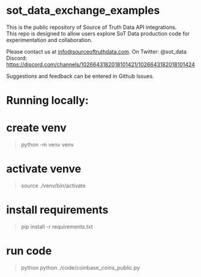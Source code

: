 # sot_data_exchange_examples

This is the public repository of Source of Truth Data API integrations.  
This repo is designed to allow users explore SoT Data production code for experimentation and collaboration.

Please contact us at info@sourceoftruthdata.com.  On 
Twitter: @sot_data
Discord: https://discord.com/channels/1026643182018101421/1026643182018101424


Suggestions and feedback can be entered in Github Issues.

# Running locally:

# create venv
>python -m venv venv

# activate venve
>source ./venv/bin/activate

# install requirements
>pip install -r requirements.txt

# run code
>python python ./code/coinbase_coins_public.py
